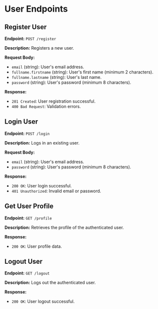 # User Endpoints

## Register User

**Endpoint:** `POST /register`

**Description:** Registers a new user.

**Request Body:**

- `email` (string): User's email address.
- `fullname.firstname` (string): User's first name (minimum 2 characters).
- `fullname.lastname` (string): User's last name.
- `password` (string): User's password (minimum 8 characters).

**Response:**

- `201 Created`: User registration successful.
- `400 Bad Request`: Validation errors.

## Login User

**Endpoint:** `POST /login`

**Description:** Logs in an existing user.

**Request Body:**

- `email` (string): User's email address.
- `password` (string): User's password (minimum 8 characters).

**Response:**

- `200 OK`: User login successful.
- `401 Unauthorized`: Invalid email or password.

## Get User Profile

**Endpoint:** `GET /profile`

**Description:** Retrieves the profile of the authenticated user.

**Response:**

- `200 OK`: User profile data.

## Logout User

**Endpoint:** `GET /logout`

**Description:** Logs out the authenticated user.

**Response:**

- `200 OK`: User logout successful.
